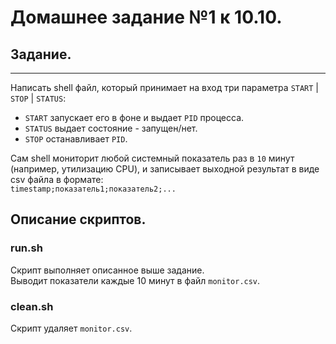 # Домашнее задание №1 к 10.10.

## Задание. 
---

Написать shell файл, который принимает на вход три параметра `START` | `STOP` | `STATUS`: 
- `START` запускает его в фоне и выдает `PID` процесса.  
- `STATUS` выдает состояние - запущен/нет.  
- `STOP` останавливает `PID`.  

Сам shell мониторит любой системный показатель раз в `10` минут (например, утилизацию CPU), и записывает выходной результат в виде csv файла в формате:  
`timestamp;показатель1;показатель2;...`  

## Описание скриптов.

### run.sh
Скрипт выполняет описанное выше задание.  
Выводит показатели каждые 10 минут в файл `monitor.csv`.

### clean.sh
Скрипт удаляет `monitor.csv`.  